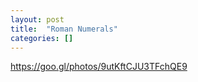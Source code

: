 ```yaml
---
layout: post
title:  "Roman Numerals"
categories: []
---
```


https://goo.gl/photos/9utKftCJU3TFchQE9
